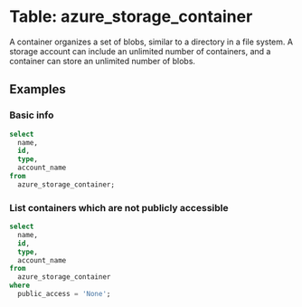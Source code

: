 # Table: azure_storage_container

A container organizes a set of blobs, similar to a directory in a file system. A storage account can include an unlimited number of containers, and a container can store an unlimited number of blobs.

## Examples

### Basic info

```sql
select
  name,
  id,
  type,
  account_name
from
  azure_storage_container;
```

### List containers which are not publicly accessible

```sql
select
  name,
  id,
  type,
  account_name
from
  azure_storage_container
where
  public_access = 'None';
```
